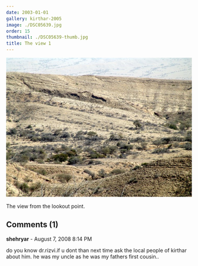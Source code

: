 ```yaml
---
date: 2003-01-01
gallery: kirthar-2005
image: ./DSC05639.jpg
order: 15
thumbnail: ./DSC05639-thumb.jpg
title: The view 1
---
```


![The view 1](./DSC05639.jpg)

The view from the lookout point.

<div id="comments">

## Comments (1)

<div id="comment">

**shehryar** - August  7, 2008  8:14 PM

do you know dr.rizvi.if u dont than next time ask the local people of kirthar about him. he was my uncle as he was my fathers first cousin..

</div>

</div>